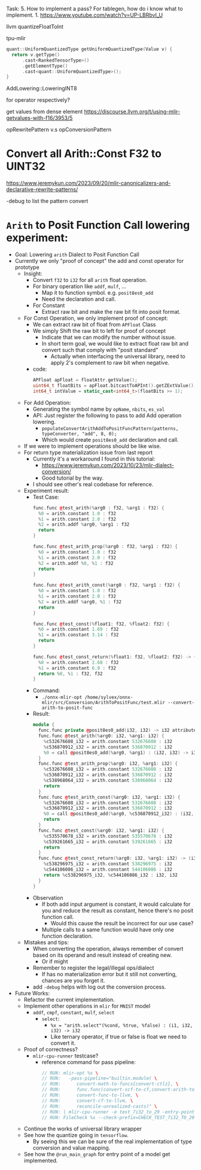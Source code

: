 Task:
5. How to implement a pass? For tablegen, how do i know what to implement.
	1. https://www.youtube.com/watch?v=UP-LBRbvI_U

llvm
quantizeFloatToInt

tpu-mlir
```cpp
quant::UniformQuantizedType getUniformQuantizedType(Value v) {
  return v.getType()
      .cast<RankedTensorType>()
      .getElementType()
      .cast<quant::UniformQuantizedType>();
}
```

AddLowering::LoweringINT8

for operator respectively?

get values from dense element
https://discourse.llvm.org/t/using-mlir-getvalues-with-f16/3953/5

opRewritePattern v.s opConversionPattern
# Convert all Arith::Const F32 to UINT32

https://www.jeremykun.com/2023/09/20/mlir-canonicalizers-and-declarative-rewrite-patterns/

-debug to list the pattern convert

# `Arith` to Posit Function Call lowering experiment:

- Goal: Lowering `arith` Dialect to Posit Function Call
- Currently we only "proof of concept" the add and const operator for prototype
	- Insight:
		- Convert `f32` to `i32` for all `arith` float operation.
		- For binary operation like `addf`, `mulf`, ...
			- Map it to function symbol. e.g. `posit8es0_add`
			- Need the declaration and call.
		- For Constant
			- Extract raw bit and make the raw bit fit into posit format.
	- For Const Operation, we only implement proof of concept:
		- We can extract raw bit of float from `APFloat` Class
		- We simply Shift the raw bit to left for proof of concept
			- Indicate that we can modify the number without issue.
			- In short term goal, we would like to extract float raw bit and convert such that comply with "posit standard"
				- Actually when interfacing the universal library, need to apply 2's complement to raw bit when negative.
		- code:
			```cpp
			APFloat apFloat = floatAttr.getValue();
			uint64_t floatBits = apFloat.bitcastToAPInt().getZExtValue();
			int64_t intValue = static_cast<int64_t>(floatBits >> 1);
			```
	- For Add Operation:
		- Generating the symbol name by `opName`, `nbits`, `es_val`
		- API: Just register the following to pass to add Add operation lowering.
			- `populateConvertArithAddToPositFuncPattern(patterns, typeConverter, "add", 8, 0);`
			- Which would create `posit8es0_add` declaration and call.
	- If we were to implement operations should be like wise.
	- For return type materialization issue from last report
		- Currently it's a workaround I found in this tutorial:
			- https://www.jeremykun.com/2023/10/23/mlir-dialect-conversion/
			- Good tutorial by the way.
		- I should see other's real codebase for reference.
	- Experiment result:
		- Test Case:
			```cpp
			func.func @test_arith(%arg0 : f32, %arg1 : f32) {
			  %0 = arith.constant 1.0 : f32
			  %1 = arith.constant 2.0 : f32
			  %2 = arith.addf %arg0, %arg1 : f32
			  return
			}
			
			func.func @test_arith_prop(%arg0 : f32, %arg1 : f32) {
			  %0 = arith.constant 1.0 : f32
			  %1 = arith.constant 2.0 : f32
			  %2 = arith.addf %0, %1 : f32
			  return
			}
			
			func.func @test_arith_const(%arg0 : f32, %arg1 : f32) {
			  %0 = arith.constant 1.0 : f32
			  %1 = arith.constant 2.0 : f32
			  %2 = arith.addf %arg0, %1 : f32
			  return
			}
			
			func.func @test_const(%float1: f32, %float2: f32) {
			  %0 = arith.constant 1.69 : f32
			  %1 = arith.constant 3.14 : f32
			  return
			}
			
			func.func @test_const_return(%float1: f32, %float2: f32) -> (f32, f32) {
			  %0 = arith.constant 2.68 : f32
			  %1 = arith.constant 6.9 : f32
			  return %0, %1 : f32, f32
			}
			```
		- Command: 
			- `./onnx-mlir-opt /home/sylvex/onnx-mlir/src/Conversion/ArithToPositFunc/test.mlir --convert-arith-to-posit-func`
		- Result:
			```cpp
			module {
			  func.func private @posit8es0_add(i32, i32) -> i32 attributes {llvm.readnone}
			  func.func @test_arith(%arg0: i32, %arg1: i32) {
			    %c532676608_i32 = arith.constant 532676608 : i32
			    %c536870912_i32 = arith.constant 536870912 : i32
			    %0 = call @posit8es0_add(%arg0, %arg1) : (i32, i32) -> i32                  return
			  }
			  func.func @test_arith_prop(%arg0: i32, %arg1: i32) {
			    %c532676608_i32 = arith.constant 532676608 : i32
			    %c536870912_i32 = arith.constant 536870912 : i32
			    %c538968064_i32 = arith.constant 538968064 : i32
			    return
			  }
			  func.func @test_arith_const(%arg0: i32, %arg1: i32) {
			    %c532676608_i32 = arith.constant 532676608 : i32
			    %c536870912_i32 = arith.constant 536870912 : i32
			    %0 = call @posit8es0_add(%arg0, %c536870912_i32) : (i32, i32) -> i32
			    return
			  }
			  func.func @test_const(%arg0: i32, %arg1: i32) {
			    %c535570678_i32 = arith.constant 535570678 : i32
			    %c539261665_i32 = arith.constant 539261665 : i32
			    return
			  }
			  func.func @test_const_return(%arg0: i32, %arg1: i32) -> (i32, i32) {
			    %c538296975_i32 = arith.constant 538296975 : i32
			    %c544106086_i32 = arith.constant 544106086 : i32
			    return %c538296975_i32, %c544106086_i32 : i32, i32
			  }
			}
			```
		- Observation
			- If both add input argument is constant, it would calculate for you and reduce the result as constant, hence there's no posit function call.
				- Would this cause the result be incorrect for our use case?
			- Multiple calls to a same function would have only one function declaration.
	- Mistakes and tips:
		- When converting the operation, always remember of convert based on its operand and result instead of creating new.
			- Or if might
		- Remember to register the legal/illegal ops/dialect
			- If has no materialization error but it still not converting, chances are you forget it.
		- add `-debug` helps with log out the conversion process.
- Future Works:
	- Refactor the current implementation.
	- Implement other operations in `mlir` for `MNIST` model
		- `addf`, `cmpf`, `constant`, `mulf`, `select`
			- `select`: 
				- `%x = "arith.select"(%cond, %true, %false) : (i1, i32, i32) -> i32`
				- Like ternary operator, if true or false is float we need to convert it.
	- Proof of correctness?
		- `mlir-cpu-runner` testcase?
			- reference command for pass pipeline:
				```cpp
				// RUN: mlir-opt %s \
				// RUN:   -pass-pipeline="builtin.module( \
				// RUN:      convert-math-to-funcs{convert-ctlz}, \
				// RUN:      func.func(convert-scf-to-cf,convert-arith-to-llvm), \
				// RUN:      convert-func-to-llvm, \
				// RUN:      convert-cf-to-llvm, \
				// RUN:      reconcile-unrealized-casts)" \
				// RUN: | mlir-cpu-runner -e test_7i32_to_29 -entry-point-result=i32 > %t
				// RUN: FileCheck %s --check-prefix=CHECK_TEST_7i32_TO_29 < %t
				```
	- Continue the works of universal library wrapper
	- See how the quantize going in `tensorflow`.
		- By seeing this we can be sure of the real implementation of type conversion and value mapping.
	- See how the `@run_main_graph` for entry point of a model get implemented.

